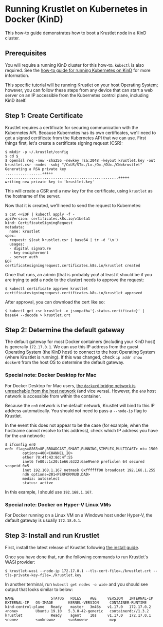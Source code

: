 # Running Krustlet on Kubernetes in Docker (KinD)

This how-to guide demonstrates how to boot a Krustlet node in a KinD cluster.

## Prerequisites

You will require a running KinD cluster for this how-to. `kubectl` is also required. See the [how-to
guide for running Kubernetes on KinD](kubernetes-on-kind.md) for more information.

This specific tutorial will be running Krustlet on your host Operating System; however, you can
follow these steps from any device that can start a web server on an IP accessible from the
Kubernetes control plane, including KinD itself.

## Step 1: Create Certificate

Krustlet requires a certificate for securing communication with the Kubernetes API. Because
Kubernetes has its own certificates, we'll need to get a signed certificate from the Kubernetes API
that we can use. First things first, let's create a certificate signing request (CSR):

```shell
$ mkdir -p ~/.krustlet/config
$ cd $_
$ openssl req -new -sha256 -newkey rsa:2048 -keyout krustlet.key -out krustlet.csr -nodes -subj "/C=US/ST=./L=./O=./OU=./CN=krustlet"
Generating a RSA private key
.................+++++
....................................................+++++
writing new private key to 'krustlet.key'
```

This will create a CSR and a new key for the certificate, using `krustlet` as the hostname of the
server.

Now that it is created, we'll need to send the request to Kubernetes:

```shell
$ cat <<EOF | kubectl apply -f -
apiVersion: certificates.k8s.io/v1beta1
kind: CertificateSigningRequest
metadata:
  name: krustlet
spec:
  request: $(cat krustlet.csr | base64 | tr -d '\n')
  usages:
  - digital signature
  - key encipherment
  - server auth
EOF
certificatesigningrequest.certificates.k8s.io/krustlet created
```

Once that runs, an admin (that is probably you! at least it should be if you are trying to add a
node to the cluster) needs to approve the request:

```shell
$ kubectl certificate approve krustlet
certificatesigningrequest.certificates.k8s.io/krustlet approved
```

After approval, you can download the cert like so:

```shell
$ kubectl get csr krustlet -o jsonpath='{.status.certificate}' | base64 --decode > krustlet.crt
```

## Step 2: Determine the default gateway

The default gateway for most Docker containers (including your KinD host) is generally `172.17.0.1`.
We can use this IP address from the guest Operating System (the KinD host) to connect to the host
Operating System (where Krustlet is running). If this was changed, check `ip addr show docker0` from
the host OS to determine the default gateway.

### Special note: Docker Desktop for Mac

For Docker Desktop for Mac users, [the `docker0` bridge network is unreachable from the host
network](https://docs.docker.com/docker-for-mac/networking/#use-cases-and-workarounds) (and vice
versa). However, the `en0` host network is accessible from within the container.

Because the `en0` network is the default network, Krustlet will bind to this IP address
automatically. You should not need to pass a `--node-ip` flag to Krustlet.

In the event this does not appear to be the case (for example, when the hostname cannot resolve to
this address), check which IP address you have for the `en0` network:

```console
$ ifconfig en0
en0: flags=8863<UP,BROADCAST,SMART,RUNNING,SIMPLEX,MULTICAST> mtu 1500
        options=400<CHANNEL_IO>
        ether 78:4f:43:8d:4f:55
        inet6 fe80::1c20:1e66:6322:6ae9%en0 prefixlen 64 secured scopeid 0x5
        inet 192.168.1.167 netmask 0xffffff00 broadcast 192.168.1.255
        nd6 options=201<PERFORMNUD,DAD>
        media: autoselect
        status: active
```

In this example, I should use `192.168.1.167`.

### Special note: Docker on Hyper-V Linux VMs

For Docker running on a Linux VM on a Windows host under Hyper-V, the default gateway is usually
`172.18.0.1`.

## Step 3: Install and run Krustlet

First, install the latest release of Krustlet following [the install guide](../intro/install.md).

Once you have done that, run the following commands to run Krustlet's WASI provider:

```shell
$ krustlet-wasi --node-ip 172.17.0.1 --tls-cert-file=./krustlet.crt --tls-private-key-file=./krustlet.key
```

In another terminal, run `kubectl get nodes -o wide` and you should see output that looks similar to
below:

```
NAME                 STATUS   ROLES    AGE     VERSION   INTERNAL-IP   EXTERNAL-IP   OS-IMAGE       KERNEL-VERSION     CONTAINER-RUNTIME
kind-control-plane   Ready    master   3m46s   v1.17.0   172.17.0.2    <none>        Ubuntu 19.10   5.3.0-42-generic   containerd://1.3.2
krustlet             Ready    agent    10s     v1.17.0   172.17.0.1    <none>        <unknown>      <unknown>          mvp
```
